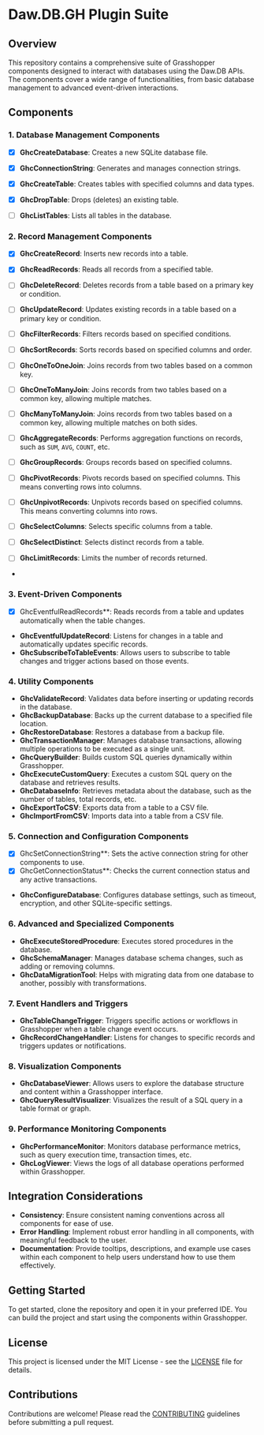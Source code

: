 
# Daw.DB.GH Plugin Suite

## Overview

This repository contains a comprehensive suite of Grasshopper components designed to interact with databases using the Daw.DB APIs. The components cover a wide range of functionalities, from basic database management to advanced event-driven interactions.

## Components

### 1. Database Management Components
- [x] **GhcCreateDatabase**: Creates a new SQLite database file.
- [x] **GhcConnectionString**: Generates and manages connection strings.
- [x] **GhcCreateTable**: Creates tables with specified columns and data types.
- [x] **GhcDropTable**: Drops (deletes) an existing table.
- [ ] **GhcListTables**: Lists all tables in the database.


### 2. Record Management Components
- [x] **GhcCreateRecord**: Inserts new records into a table.
- [x] **GhcReadRecords**: Reads all records from a specified table.
- [ ] **GhcDeleteRecord**: Deletes records from a table based on a primary key or condition.
- [ ] **GhcUpdateRecord**: Updates existing records in a table based on a primary key or condition.
- [ ] **GhcFilterRecords**: Filters records based on specified conditions.
- [ ] **GhcSortRecords**: Sorts records based on specified columns and order.
- [ ] **GhcOneToOneJoin**: Joins records from two tables based on a common key.
- [ ] **GhcOneToManyJoin**: Joins records from two tables based on a common key, allowing multiple matches.
- [ ] **GhcManyToManyJoin**: Joins records from two tables based on a common key, allowing multiple matches on both sides.
- [ ] **GhcAggregateRecords**: Performs aggregation functions on records, such as `SUM`, `AVG`, `COUNT`, etc.
- [ ] **GhcGroupRecords**: Groups records based on specified columns.
- [ ] **GhcPivotRecords**: Pivots records based on specified columns. This means converting rows into columns.
- [ ] **GhcUnpivotRecords**: Unpivots records based on specified columns. This means converting columns into rows.
- [ ] **GhcSelectColumns**: Selects specific columns from a table.
- [ ] **GhcSelectDistinct**: Selects distinct records from a table.
- [ ] **GhcLimitRecords**: Limits the number of records returned.


- 
### 3. Event-Driven Components
- [x] GhcEventfulReadRecords**: Reads records from a table and updates automatically when the table changes.
- **GhcEventfulUpdateRecord**: Listens for changes in a table and automatically updates specific records.
- **GhcSubscribeToTableEvents**: Allows users to subscribe to table changes and trigger actions based on those events.

### 4. Utility Components
- **GhcValidateRecord**: Validates data before inserting or updating records in the database.
- **GhcBackupDatabase**: Backs up the current database to a specified file location.
- **GhcRestoreDatabase**: Restores a database from a backup file.
- **GhcTransactionManager**: Manages database transactions, allowing multiple operations to be executed as a single unit.
- **GhcQueryBuilder**: Builds custom SQL queries dynamically within Grasshopper.
- **GhcExecuteCustomQuery**: Executes a custom SQL query on the database and retrieves results.
- **GhcDatabaseInfo**: Retrieves metadata about the database, such as the number of tables, total records, etc.
- **GhcExportToCSV**: Exports data from a table to a CSV file.
- **GhcImportFromCSV**: Imports data into a table from a CSV file.

### 5. Connection and Configuration Components
- [x] GhcSetConnectionString**: Sets the active connection string for other components to use.
- [x] GhcGetConnectionStatus**: Checks the current connection status and any active transactions.
- **GhcConfigureDatabase**: Configures database settings, such as timeout, encryption, and other SQLite-specific settings.

### 6. Advanced and Specialized Components
- **GhcExecuteStoredProcedure**: Executes stored procedures in the database.
- **GhcSchemaManager**: Manages database schema changes, such as adding or removing columns.
- **GhcDataMigrationTool**: Helps with migrating data from one database to another, possibly with transformations.

### 7. Event Handlers and Triggers
- **GhcTableChangeTrigger**: Triggers specific actions or workflows in Grasshopper when a table change event occurs.
- **GhcRecordChangeHandler**: Listens for changes to specific records and triggers updates or notifications.

### 8. Visualization Components
- **GhcDatabaseViewer**: Allows users to explore the database structure and content within a Grasshopper interface.
- **GhcQueryResultVisualizer**: Visualizes the result of a SQL query in a table format or graph.

### 9. Performance Monitoring Components
- **GhcPerformanceMonitor**: Monitors database performance metrics, such as query execution time, transaction times, etc.
- **GhcLogViewer**: Views the logs of all database operations performed within Grasshopper.

## Integration Considerations
- **Consistency**: Ensure consistent naming conventions across all components for ease of use.
- **Error Handling**: Implement robust error handling in all components, with meaningful feedback to the user.
- **Documentation**: Provide tooltips, descriptions, and example use cases within each component to help users understand how to use them effectively.

## Getting Started
To get started, clone the repository and open it in your preferred IDE. You can build the project and start using the components within Grasshopper.

## License
This project is licensed under the MIT License - see the [LICENSE](LICENSE) file for details.

## Contributions
Contributions are welcome! Please read the [CONTRIBUTING](CONTRIBUTING.md) guidelines before submitting a pull request.
